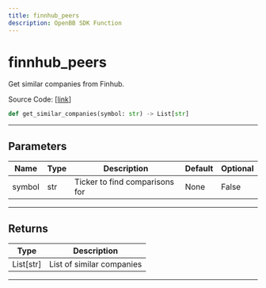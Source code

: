 ```yaml
---
title: finnhub_peers
description: OpenBB SDK Function
---
```


# finnhub_peers

Get similar companies from Finhub.

Source Code: [[link](https://github.com/OpenBB-finance/OpenBBTerminal/tree/main/openbb_terminal/stocks/comparison_analysis/finnhub_model.py#L17)]
```python
def get_similar_companies(symbol: str) -> List[str]
```
---
## Parameters
| Name | Type | Description | Default | Optional |
| ---- | ---- | ----------- | ------- | -------- |
| symbol | str | Ticker to find comparisons for | None | False |

---
## Returns
| Type | Description |
| ---- | ----------- |
| List[str] | List of similar companies |
---
